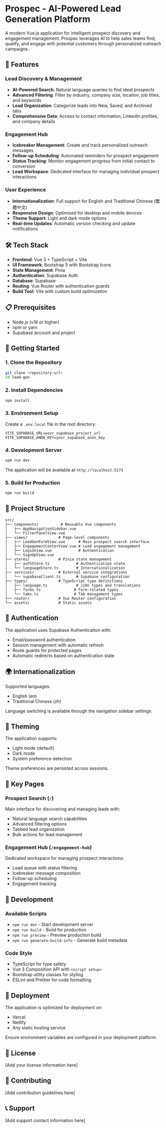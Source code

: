 # Prospec - AI-Powered Lead Generation Platform

A modern Vue.js application for intelligent prospect discovery and engagement management. Prospec leverages AI to help sales teams find, qualify, and engage with potential customers through personalized outreach campaigns.

## 🚀 Features

### Lead Discovery & Management
- **AI-Powered Search**: Natural language queries to find ideal prospects
- **Advanced Filtering**: Filter by industry, company size, location, job titles, and keywords
- **Lead Organization**: Categorize leads into New, Saved, and Archived tabs
- **Comprehensive Data**: Access to contact information, LinkedIn profiles, and company details

### Engagement Hub
- **Icebreaker Management**: Create and track personalized outreach messages
- **Follow-up Scheduling**: Automated reminders for prospect engagement
- **Status Tracking**: Monitor engagement progress from initial contact to conversion
- **Lead Workspace**: Dedicated interface for managing individual prospect interactions

### User Experience
- **Internationalization**: Full support for English and Traditional Chinese (繁體中文)
- **Responsive Design**: Optimized for desktop and mobile devices
- **Theme Support**: Light and dark mode options
- **Real-time Updates**: Automatic version checking and update notifications

## 🛠 Tech Stack

- **Frontend**: Vue 3 + TypeScript + Vite
- **UI Framework**: Bootstrap 5 with Bootstrap Icons
- **State Management**: Pinia
- **Authentication**: Supabase Auth
- **Database**: Supabase
- **Routing**: Vue Router with authentication guards
- **Build Tool**: Vite with custom build optimization

## 📋 Prerequisites

- Node.js (v16 or higher)
- npm or yarn
- Supabase account and project

## 🚀 Getting Started

### 1. Clone the Repository
```bash
git clone <repository-url>
cd lead-gen
```

### 2. Install Dependencies
```bash
npm install
```

### 3. Environment Setup
Create a `.env.local` file in the root directory:
```env
VITE_SUPABASE_URL=your_supabase_project_url
VITE_SUPABASE_ANON_KEY=your_supabase_anon_key
```

### 4. Development Server
```bash
npm run dev
```

The application will be available at `http://localhost:5173`

### 5. Build for Production
```bash
npm run build
```

## 📁 Project Structure

```
src/
├── components/          # Reusable Vue components
│   ├── AppNavigationSidebar.vue
│   └── FilterPanelView.vue
├── views/              # Page-level components
│   ├── LeadGenFormView.vue      # Main prospect search interface
│   ├── EngagementCenterView.vue # Lead engagement management
│   ├── LoginView.vue            # Authentication
│   └── SignUpView.vue
├── stores/             # Pinia state management
│   ├── authStore.ts            # Authentication state
│   └── languageStore.ts        # Internationalization
├── services/           # External service integrations
│   └── supabaseClient.ts       # Supabase configuration
├── types/              # TypeScript type definitions
│   ├── language.ts             # i18n types and translations
│   ├── forms.ts               # Form-related types
│   └── tabs.ts                # Tab management types
├── router/             # Vue Router configuration
└── assets/             # Static assets
```

## 🔐 Authentication

The application uses Supabase Authentication with:
- Email/password authentication
- Session management with automatic refresh
- Route guards for protected pages
- Automatic redirects based on authentication state

## 🌍 Internationalization

Supported languages:
- English (en)
- Traditional Chinese (zh)

Language switching is available through the navigation sidebar settings.

## 🎨 Theming

The application supports:
- Light mode (default)
- Dark mode
- System preference detection

Theme preferences are persisted across sessions.

## 📱 Key Pages

### Prospect Search (`/`)
Main interface for discovering and managing leads with:
- Natural language search capabilities
- Advanced filtering options
- Tabbed lead organization
- Bulk actions for lead management

### Engagement Hub (`/engagement-hub`)
Dedicated workspace for managing prospect interactions:
- Lead queue with status filtering
- Icebreaker message composition
- Follow-up scheduling
- Engagement tracking

## 🔧 Development

### Available Scripts
- `npm run dev` - Start development server
- `npm run build` - Build for production
- `npm run preview` - Preview production build
- `npm run generate-build-info` - Generate build metadata

### Code Style
- TypeScript for type safety
- Vue 3 Composition API with `<script setup>`
- Bootstrap utility classes for styling
- ESLint and Prettier for code formatting

## 🚀 Deployment

The application is optimized for deployment on:
- Vercel
- Netlify
- Any static hosting service

Ensure environment variables are configured in your deployment platform.

## 📄 License

[Add your license information here]

## 🤝 Contributing

[Add contribution guidelines here]

## 📞 Support

[Add support contact information here]
